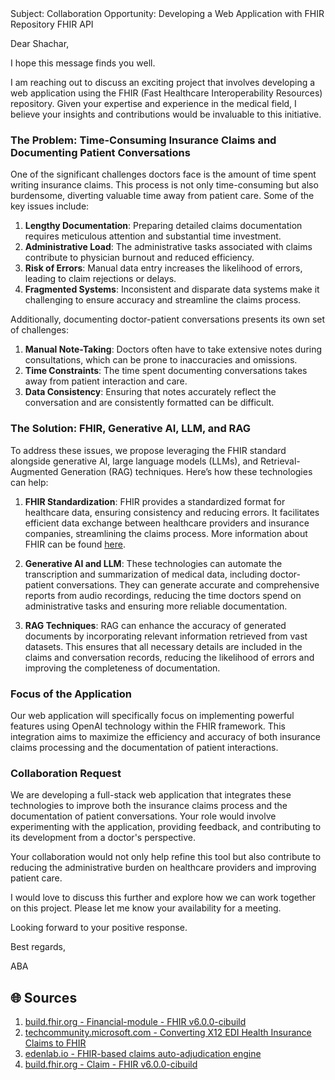 <response>
Subject: Collaboration Opportunity: Developing a Web Application with FHIR Repository
FHIR API

Dear Shachar,

I hope this message finds you well.

I am reaching out to discuss an exciting project that involves developing a web application using the FHIR (Fast Healthcare Interoperability Resources) repository. Given your expertise and experience in the medical field, I believe your insights and contributions would be invaluable to this initiative.

### The Problem: Time-Consuming Insurance Claims and Documenting Patient Conversations

One of the significant challenges doctors face is the amount of time spent writing insurance claims. This process is not only time-consuming but also burdensome, diverting valuable time away from patient care. Some of the key issues include:

1. **Lengthy Documentation**: Preparing detailed claims documentation requires meticulous attention and substantial time investment.
2. **Administrative Load**: The administrative tasks associated with claims contribute to physician burnout and reduced efficiency.
3. **Risk of Errors**: Manual data entry increases the likelihood of errors, leading to claim rejections or delays.
4. **Fragmented Systems**: Inconsistent and disparate data systems make it challenging to ensure accuracy and streamline the claims process.

Additionally, documenting doctor-patient conversations presents its own set of challenges:

1. **Manual Note-Taking**: Doctors often have to take extensive notes during consultations, which can be prone to inaccuracies and omissions.
2. **Time Constraints**: The time spent documenting conversations takes away from patient interaction and care.
3. **Data Consistency**: Ensuring that notes accurately reflect the conversation and are consistently formatted can be difficult.

### The Solution: FHIR, Generative AI, LLM, and RAG

To address these issues, we propose leveraging the FHIR standard alongside generative AI, large language models (LLMs), and Retrieval-Augmented Generation (RAG) techniques. Here’s how these technologies can help:

1. **FHIR Standardization**: FHIR provides a standardized format for healthcare data, ensuring consistency and reducing errors. It facilitates efficient data exchange between healthcare providers and insurance companies, streamlining the claims process. More information about FHIR can be found [here](https://build.fhir.org/).

2. **Generative AI and LLM**: These technologies can automate the transcription and summarization of medical data, including doctor-patient conversations. They can generate accurate and comprehensive reports from audio recordings, reducing the time doctors spend on administrative tasks and ensuring more reliable documentation.

3. **RAG Techniques**: RAG can enhance the accuracy of generated documents by incorporating relevant information retrieved from vast datasets. This ensures that all necessary details are included in the claims and conversation records, reducing the likelihood of errors and improving the completeness of documentation.

### Focus of the Application

Our web application will specifically focus on implementing powerful features using OpenAI technology within the FHIR framework. This integration aims to maximize the efficiency and accuracy of both insurance claims processing and the documentation of patient interactions.

### Collaboration Request

We are developing a full-stack web application that integrates these technologies to improve both the insurance claims process and the documentation of patient conversations. Your role would involve experimenting with the application, providing feedback, and contributing to its development from a doctor's perspective.

Your collaboration would not only help refine this tool but also contribute to reducing the administrative burden on healthcare providers and improving patient care.

I would love to discuss this further and explore how we can work together on this project. Please let me know your availability for a meeting.

Looking forward to your positive response.

Best regards,

ABA

## 🌐 Sources
1. [build.fhir.org - Financial-module - FHIR v6.0.0-cibuild](https://build.fhir.org/financial-module.html)
2. [techcommunity.microsoft.com - Converting X12 EDI Health Insurance Claims to FHIR](https://techcommunity.microsoft.com/t5/healthcare-and-life-sciences/converting-x12-edi-health-insurance-claims-to-fhir/ba-p/3762622)
3. [edenlab.io - FHIR-based claims auto-adjudication engine](https://edenlab.io/case/fhir-based-claims-auto-adjudication-engine)
4. [build.fhir.org - Claim - FHIR v6.0.0-cibuild](https://build.fhir.org/claim.html)
</response>